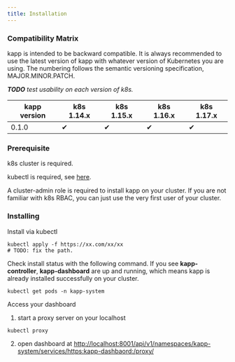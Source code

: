 ```yaml
---
title: Installation
---
```


### Compatibility Matrix

kapp is intended to be backward compatible. It is always recommended to use the latest version of kapp with whatever version of Kubernetes you are using. The numbering follows the semantic versioning specification, MAJOR.MINOR.PATCH.

_**TODO** test usability on each version of k8s._

| kapp version | k8s 1.14.x | k8s 1.15.x | k8s 1.16.x | k8s 1.17.x |
| ------------ | ---------- | ---------- | ---------- | ---------- |
| 0.1.0        | ✔          | ✔          | ✔          | ✔          |

### Prerequisite

k8s cluster is required.

kubectl is required, see [here](https://kubernetes.io/docs/tasks/tools/install-kubectl/).

A cluster-admin role is required to install kapp on your cluster. If you are not familiar with k8s RBAC, you can just use the very first user of your cluster.

### Installing

Install via kubectl

```
kubectl apply -f https://xx.com/xx/xx
# TODO: fix the path.
```

Check install status with the following command. If you see **kapp-controller**, **kapp-dashboard** are up and running, which means kapp is already installed successfully on your cluster.

```
kubectl get pods -n kapp-system
```

Access your dashboard

1. start a proxy server on your localhost

```
kubectl proxy
```

2. open dashboard at [http://localhost:8001/api/v1/namespaces/kapp-system/services/https:kapp-dashbaord:/proxy/](http://localhost:8001/api/v1/namespaces/kapp-system/services/https:kapp-dashbaord:/proxy/)

